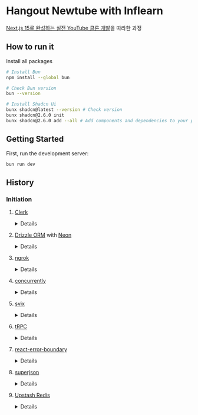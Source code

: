 # Hangout Newtube with Inflearn

[Next.js 15로 완성하는 실전 YouTube 클론 개발](https://www.inflearn.com/course/nextjs15-%EC%8B%A4%EC%A0%84-youtube-%ED%81%B4%EB%A1%A0%EA%B0%9C%EB%B0%9C/dashboard)을 따라한 과정

## How to run it

Install all packages

```bash
# Install Bun
npm install --global bun

# Check Bun version
bun --version

# Install Shadcn Ui
bunx shadcn@latest --version # Check version
bunx shadcn@2.6.0 init
bunx shadcn@2.6.0 add --all # Add components and dependencies to your project
```

## Getting Started

First, run the development server:

```bash
bun run dev
```

## History

### Initiation

1. [Clerk](https://clerk.com/)

    <details>

    > Clerk: 인증 및 사용자 관리 서비스

    ```bash
    # Install
    bun add @clerk/nextjs@6.20.2
    ```

    ```diff
    // .env.local
    + NEXT_PUBLIC_CLERK_PUBLISHABLE_KEY=YOUR_UBLISHABLE_KEY
    + CLERK_SECRET_KEY=YOUR_SECRET_KEY
    + NEXT_PUBLIC_CLERK_SIGN_IN_URL=/sign-in
    + NEXT_PUBLIC_CLERK_SIGN_UP_URL=/sign-up
    + NEXT_PUBLIC_CLERK_SIGN_IN_FALLBACK_REDIRECT_URL=/
    + NEXT_PUBLIC_CLERK_SIGN_UP_FALLBACK_REDIRECT_URL=/
    ```

    [`src/middleware.ts`](./src/middleware.ts):

    ```typescript
    import { clerkMiddleware, createRouteMatcher } from '@clerk/nextjs/server';

    const isProtectedRoute = createRouteMatcher([
      "/protected(.*)",
    ]);

    export default clerkMiddleware(async (auth, req) => {
      if(isProtectedRoute(req)) await auth.protect();
    });

    export const config = {
      matcher: [
        // Skip Next.js internals and all static files, unless found in search params
        '/((?!_next|[^?]*\\.(?:html?|css|js(?!on)|jpe?g|webp|png|gif|svg|ttf|woff2?|ico|csv|docx?|xlsx?|zip|webmanifest)).*)',
        // Always run for API routes
        '/(api|trpc)(.*)',
      ],
    };
    ```

    [`src/app/layout.tsx`](./src/app/layout.tsx):

    ```diff
    ...
    return (
    +   <ClerkProvider afterSignOutUrl="/">
    ...
    ...
    +   </ ClerkProvider>
    );
    ...
    ```

    </details>

2. [Drizzle ORM](https://orm.drizzle.team/) with [Neon](https://neon.com/)

    <details>

    > Drizzle ORM: 관계형 및 SQL과 유사한 쿼리 API를 모두 갖춘 유일한 ORM(Object Relational Mapping)
    > Neon: 서버리스 Postgres 플랫폼

    ```bash
    # Install
    bun add drizzle-orm@0.44.2 @neondatabase/serverless@1.0.0 dotenv@16.5.0
    bun add -D drizzle-kit@0.31.1 tsx@4.19.4
    ```

    ```diff
    // .env.local
    ...

    + DATABASE_URL=YOUR_URL
    ```

    [`src/db/index.ts`](./src/db/index.ts):

    ```typescript
    import { drizzle } from "drizzle-orm/neon-http";

    const db = drizzle(process.env.DATABASE_URL!);
    ```

    [`src/db/schema.ts`](./src/db/schema.ts):

    ```typescript
    import { pgTable, text, timestamp, uniqueIndex, uuid } from "drizzle-orm/pg-core";

    export const users = pgTable("users", {
      id: uuid("id").primaryKey().defaultRandom(),
      clerkId: text("clerk_id").unique().notNull(),
      name: text("name").notNull(),
      imageUrl: text("image_url").notNull(),
      createdAt: timestamp("created_at").defaultNow().notNull(),
      updatedAt: timestamp("updated_at").defaultNow().notNull(),
    }, (t) => [uniqueIndex("clerk_id_idx").on(t.clerkId)]);
    ```

    [`drizzle.config.ts`](./drizzle.config.ts):

    ```typescript
    import dotenv from "dotenv";
    import { defineConfig } from 'drizzle-kit';

    dotenv.config({path: ".env.local"})

    export default defineConfig({
      out: './drizzle',
      schema: './src/db/schema.ts',
      dialect: 'postgresql',
      dbCredentials: {
        url: process.env.DATABASE_URL!,
      },
    });
    ```

    ```bash
    # Apply changes to the database
    bunx drizzle-kit push

    # Studio
    bunx drizzle-kit studio
    ```

    </details>

3. [ngrok](https://ngrok.com/)

    <details>

    > ngrok: 로컬에서 실행 중인 서버를 인터넷에서 접근 가능한 공용 URL로 안전하게 노출시켜주는 도구

    ```bash
    # Install
    brew install ngrok

    # Add authtoken
    ngrok config add-authtoken YOUR_KEY

    # Check
    ngrok http --url=viper-certain-early.ngrok-free.app 3000
    ```

    > ngrok가 만들어준 url을 이용하여 clerk의 `configure > webhook`에서 연동해준다.
    > 예시: `https://my-url/api/users/webhook`
    > 연동 후 Signing Secret을 .env에 추가

    ```diff
    // .evn.local
    ...
    CLERK_SIGNING_SECRET=YOUR_SIGNING_SECRET
    ```

    </details>

4. [concurrently](https://github.com/open-cli-tools/concurrently)

    <details>

    > concurrently: 여러 개의 명령어를 동시에 실행할 수 있도록 해주는 Npm 패키지

    ```bash
    # Install
    bun add concurrently@9.1.2
    ```

    [`package.json`](./package.json):

    ```diff
    ...

    "scripts": {
    +   "dev:all": "concurrently \"bun run dev:webhook\" \"bun run dev\"",
    +   "dev:webhook": "ngrok http --url=viper-certain-early.ngrok-free.app 3000",
      ...
    }

    ...
    ```

    </details>

5. [svix](https://www.svix.com/)

    <details>

    > svix: 웹훅 서비스로, 웹훅 전송을 서비스로 제공하여 쉽고 안정적으로 웹훅을 전송할 수 있도록 함

    ```bash
    # Install
    bun add svix@1.66.0
    ```

    [`route.ts`](./src/app/api/users/webhook/route.ts) 에서 clerk signing Secret을 이용하여 웹훅을 연결

    </details>

6. [tRPC](https://trpc.io/)

    <details>

    > tRPC(TypeScript Remote Procedure Call):
    > - TypeScript 기반의 원격 프로시저 호출(RPC) 프레임워크
    > - 클라이언트와 서버 간의 통신을 간편하고 타입 안전하게 만들어주며, 서버에 정의된 함수(프로시저)를 클라이언트에서 마치 로컬 함수처럼 호출할 수 있도록 함

    ```bash
    # Install
    bun add @trpc/server@11.0.0 @trpc/client@11.0.0 @trpc/react-query@11.0.0 @tanstack/react-query@5.80.6 zod client-only server-only
    ```

    [Set up with React Server Compoents](https://trpc.io/docs/client/react/server-components)

    [`src/trpc/init.ts`](./src/trpc/init.ts):

    ```typescript
    import { initTRPC } from '@trpc/server';
    import { cache } from 'react';
    export const createTRPCContext = cache(async () => {
      /**
      * @see: https://trpc.io/docs/server/context
      */
      return { userId: 'user_123' };
    });
    // Avoid exporting the entire t-object
    // since it's not very descriptive.
    // For instance, the use of a t variable
    // is common in i18n libraries.
    const t = initTRPC.create({
      /**
      * @see https://trpc.io/docs/server/data-transformers
      */
      // transformer: superjson,
    });
    // Base router and procedure helpers
    export const createTRPCRouter = t.router;
    export const createCallerFactory = t.createCallerFactory;
    export const baseProcedure = t.procedure;
    ```

    [`src/trpc/routers/_app.ts`](./src/trpc/routers/_app.ts):

    ```typescript
    import { z } from 'zod';
    import { baseProcedure, createTRPCRouter } from '../init';

    export const appRouter = createTRPCRouter({
      hello: baseProcedure
        .input(
          z.object({
            text: z.string(),
          }),
        )
        .query((opts) => {
          return {
            greeting: `hello ${opts.input.text}`,
          };
        }),
    });
    export type AppRouter = typeof appRouter;
    ```

    [`src/app/api/trpc/[trpc]/route.ts`](./src/app/api/trpc/[trpc]/route.ts):

    ```typescript
    import { fetchRequestHandler } from '@trpc/server/adapters/fetch';
    import { createTRPCContext } from '@/trpc/init';
    import { appRouter } from '@/trpc/routers/_app';

    const handler = (req: Request) =>
      fetchRequestHandler({
        endpoint: '/api/trpc',
        req,
        router: appRouter,
        createContext: createTRPCContext,
      });

    export { handler as GET, handler as POST };
    ```

    [`src/trpc/query-client.ts`](./src/trpc/query-client.ts):

    ```typescript
    import { defaultShouldDehydrateQuery, QueryClient } from '@tanstack/react-query';

    export function makeQueryClient() {
      return new QueryClient({
        defaultOptions: {
          queries: {
            staleTime: 30 * 1000,
          },
          dehydrate: {
            shouldDehydrateQuery: (query) =>
              defaultShouldDehydrateQuery(query) ||
              query.state.status === 'pending',
          },
          hydrate: {},
        },
      });
    }
    ```

    [`src/trpc/client.tsx`](./src/trpc/client.tsx):

    ```typescript
    'use client';
    import type { QueryClient } from '@tanstack/react-query';
    import { QueryClientProvider } from '@tanstack/react-query';
    import { httpBatchLink } from '@trpc/client';
    import { createTRPCReact } from '@trpc/react-query';
    import { useState } from 'react';
    import { makeQueryClient } from './query-client';
    import type { AppRouter } from './routers/_app';

    export const trpc = createTRPCReact<AppRouter>();
    let clientQueryClientSingleton: QueryClient;

    function getQueryClient() {
      if (typeof window === 'undefined') {
        return makeQueryClient();
      }
      return (clientQueryClientSingleton ??= makeQueryClient());
    }

    function getUrl() {
      const base = (() => {
        if (typeof window !== 'undefined') return '';
        if (process.env.VERCEL_URL) return `https://${process.env.VERCEL_URL}`;
        return 'http://localhost:3000';
      })();
      return `${base}/api/trpc`;
    }

    export function TRPCProvider(
      props: Readonly<{
        children: React.ReactNode;
      }>,
    ) {
      const queryClient = getQueryClient();
      const [trpcClient] = useState(() =>
        trpc.createClient({
          links: [
            httpBatchLink({
              url: getUrl(),
            }),
          ],
        }),
      );
      return (
        <trpc.Provider client={trpcClient} queryClient={queryClient}>
          <QueryClientProvider client={queryClient}>
            {props.children}
          </QueryClientProvider>
        </trpc.Provider>
      );
    }
    ```

    [`src/trpc/server.tsx`](./src/trpc/server.tsx):

    ```typescript
    import 'server-only';
    import { createHydrationHelpers } from '@trpc/react-query/rsc';
    import { cache } from 'react';
    import { createCallerFactory, createTRPCContext } from './init';
    import { makeQueryClient } from './query-client';
    import { appRouter } from './routers/_app';

    export const getQueryClient = cache(makeQueryClient);
    const caller = createCallerFactory(appRouter)(createTRPCContext);
    export const { trpc, HydrateClient } = createHydrationHelpers<typeof appRouter>( caller, getQueryClient );
    ```

    [`src/app/(home)/page.tsx`](./src/app/(home)/page.tsx):

    ```diff
    + import { HydrateClient, trpc } from "@/trpc/server"
    + import PageClient from "./client"
    + import { Suspense } from "react"

    export default async function Home() {
    +   void trpc.hello.prefetch({ text: "chloe" })

    return(
    +     <HydrateClient>
    +       <Suspense fallback={<p>Loading...</p>}>
    +          <PageClient />
    +       </Suspense>
    +     </HydrateClient>
    )
    ```

    [`src/app/(home)/client.tsx`](./src/app/(home)/client.tsx):

    ```typescript
    "use client";

    import { trpc } from "@/trpc/client";

    export default function PageClient() {
      const [ data ] = trpc.hello.useSuspenseQuery({
        text: "chloe",
      })
      return (
        <div>Page client says: { data.greeting }</div>
      )
    }
    ```

    </details>

7. [react-error-boundary](https://www.npmjs.com/package/react-error-boundary)

    <details>

    > react-error-boundary: React 애플리케이션에서 예외 처리를 간편하고 유연하게 도와주는 오픈소스 라이브러리

    ```bash
    # Install
    bun add react-error-boundary@6.0.0
    ```

    [`src/app/(home)/page.tsx`](./src/app/(home)/page.tsx):

    ```diff
    ...
    + import { ErrorBoundary } from "react-error-boundary";

    export default async function Home() {
    ...

      return(
        <HydrateClient>
          <Suspense fallback={<p>Loading...</p>}>
    +      <ErrorBoundary fallback={<p>Error...</p>}>
              <PageClient />
    +      </ErrorBoundary>
          </Suspense>
        </HydrateClient>
      )
    }
    ```

    </details>

8. [superjson](https://www.npmjs.com/package/superjson)

    <details>

    > superjson:
    > - JavaScript 객체를 안전하게 직렬화(serialize)하고 역직렬화(deserialize)할 수 있게 해주는 라이브러리
    > - JSON.stringify와 JSON.parse가 지원하지 않는 다양한 데이터 타입을 손쉽게 다룰 수 있도록 설계

    ```bash
    # Install
    bun add superjson@2.2.2
    ```

    [`src/trpc/init.ts`](./src/trpc/init.ts):

    ```diff
    ...
    + import superjson from "superjson";

    ...
    ...

    const t = initTRPC.create({
    +   transformer: superjson,
    });
    ...
    ```

    [`src/trpc/query-client.ts`](./src/trpc/query-client.ts):

    ```diff
    ...
    + import superjson from "superjson";

    export function makeQueryClient() {
      return new QueryClient({
        defaultOptions: {
          ...
          dehydrate: {
    +       serializeData: superjson.serialize,
            ...
          },
          hydrate: {
    +       deserializeData: superjson.deserialize,
          },
        },
      });
    }
    ```

    [`src/trpc/client.tsx`](./src/trpc/client.tsx):

    ```diff
    ...
    + import superjson from "superjson";

    ...
    const [trpcClient] = useState(() =>
      trpc.createClient({
        links: [
          httpBatchLink({
    +       transformer: superjson,
            url: getUrl(),
          }),
        ],
      }),
    );
    ...

    ```

    </details>

9. [Upstash Redis](https://www.npmjs.com/package/superjson)

    <details>

    > Upstash Redis:
    > - 서버리스 아키텍처 기반의 클라우드 데이터 플랫폼
    > - 개발자가 인프라 관리 없이 빠르고 효율적으로 데이터 저장과 처리를 할 수 있도록 지원하는 완전 관리형 서비스

    ```bash
    # Install
    bun add @upstash/redis@1.35.0
    bun add @upstash/ratelimit@2.0.5
    ```

    ```diff
    // .env.local
    ...
    + UPSTASH_REDIS_REST_URL="YOUR_UPSTASH_REDIS_REST_URL"
    + UPSTASH_REDIS_REST_TOKEN="YOUR_UPSTASH_REDIS_REST_TOKEN"
    ```

    [`src/lib/redis.ts`](./src/lib/redis.ts):

    ```typescript
    ...
    import { Redis } from "@upstash/redis";

    export const redis = new Redis({
      url: process.env.UPSTASH_REDIS_REST_URL,
      token: process.env.UPSTASH_REDIS_REST_TOKEN,
    })
    ```

    [`src/lib/ratelimit.ts`](./src/lib/ratelimit.ts):

    ```typescript
    ...
    import { Ratelimit } from "@upstash/ratelimit";
    import { redis } from "./redis";

    export const ratelimit = new Ratelimit({
      redis,
      limiter: Ratelimit.slidingWindow(10, "10s") // 요청 제한 설정
    })
    ```

    [`src/trpc/init.ts`](./src/trpc/init.ts):

    ```diff
    ...
    export const protectedProcedure = t.procedure.use(async function isAuthed(opts) {
      ...
    + const { success } = await ratelimit.limit(user.id);

    + if(!success) {
    +    throw new TRPCError({ code: "TOO_MANY_REQUESTS" })
    + }
    ...
    ...
    });
    ```

    </details>
